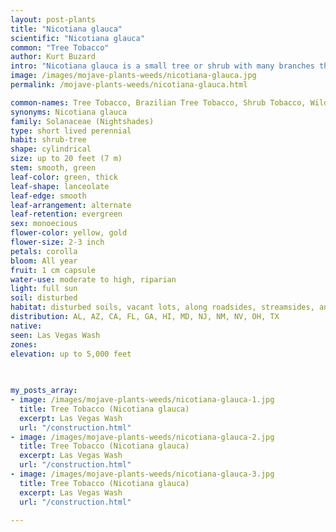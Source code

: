 ```yaml
---
layout: post-plants
title: "Nicotiana glauca"
scientific: "Nicotiana glauca"
common: "Tree Tobacco"
author: Kurt Buzard
intro: "Nicotiana glauca is a small tree or shrub with many branches that normally grows to over 6 feet (2 m), but can reach as high as 20 feet (7 m). Its leaves are thick and rubbery and can be up to 20 cm long. It has yellow tubular flowers about 5 cm long and 1 cm wide. The plant primarily reproduces by seed. Tree tobacco is native to South America but it is now widespread as an introduced species on other continents. It is a common roadside weed in the southwestern United States, and an invasive plant species in California native plant habitats."
image: /images/mojave-plants-weeds/nicotiana-glauca.jpg
permalink: /mojave-plants-weeds/nicotiana-glauca.html

common-names: Tree Tobacco, Brazilian Tree Tobacco, Shrub Tobacco, Wild Tobacco, Tobacco Tree, Tobacco Bush, Tobacco Plant, Mustard Tree
synonyms: Nicotiana glauca
family: Solanaceae (Nightshades)
type: short lived perennial
habit: shrub-tree
shape: cylindrical
size: up to 20 feet (7 m)
stem: smooth, green
leaf-color: green, thick
leaf-shape: lanceolate
leaf-edge: smooth
leaf-arrangement: alternate
leaf-retention: evergreen
sex: monoecious
flower-color: yellow, gold
flower-size: 2-3 inch
petals: corolla
bloom: All year
fruit: 1 cm capsule
water-use: moderate to high, riparian
light: full sun
soil: disturbed
habitat: disturbed soils, vacant lots, along roadsides, streamsides, and other riparian areas
distribution: AL, AZ, CA, FL, GA, HI, MD, NJ, NM, NV, OH, TX
native: 
seen: Las Vegas Wash
zones: 
elevation: up to 5,000 feet
 
   

my_posts_array:
- image: /images/mojave-plants-weeds/nicotiana-glauca-1.jpg
  title: Tree Tobacco (Nicotiana glauca)
  excerpt: Las Vegas Wash
  url: "/construction.html"
- image: /images/mojave-plants-weeds/nicotiana-glauca-2.jpg
  title: Tree Tobacco (Nicotiana glauca)
  excerpt: Las Vegas Wash
  url: "/construction.html"
- image: /images/mojave-plants-weeds/nicotiana-glauca-3.jpg
  title: Tree Tobacco (Nicotiana glauca)
  excerpt: Las Vegas Wash
  url: "/construction.html"
 
---
```

  
  
 <p></p>
  